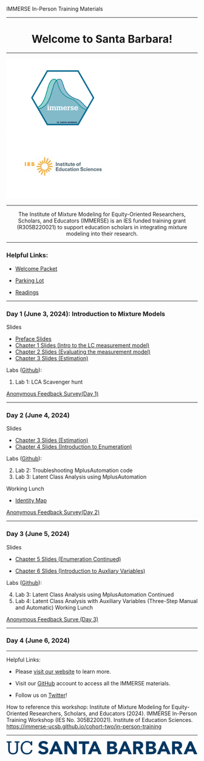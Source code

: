 IMMERSE In-Person Training Materials 

------------------------------------------------------------------------

<center>

<h1>Welcome to Santa Barbara!</h1>

</center>

------------------------------------------------------------------------

<p align="center">

<img src="images/immerse_hex_small.png" width="300"/> <img src="images/IESNewLogo.jpg" width="300"/>

</p>

------------------------------------------------------------------------

<center>

The Institute of Mixture Modeling for Equity-Oriented Researchers, Scholars, and Educators (IMMERSE) is an IES funded training grant (R305B220021) to support education scholars in integrating mixture modeling into their research.

</center>

------------------------------------------------------------------------


### Helpful Links:

* [Welcome Packet](https://docs.google.com/document/d/1O5eB_pMzlSjGMgJrZhPpcfdxwpYqEGit/edit?usp=sharing&ouid=106067280936970826764&rtpof=true&sd=true)

* [Parking Lot](https://docs.google.com/document/d/11-iv2C_aKuY5ncFS8uVGI_pCp7us2avJPIkWgOgZdZY/edit?usp=sharing)

* [Readings](https://ucsb.box.com/s/37y6v33fu4whc39fuuky979guixs8obu)

------------------------------------------------------------------------


### Day 1 (June 3, 2024): Introduction to Mixture Models

Slides

* <a href="https://www.dropbox.com/scl/fi/y2zvfpgf0yqgxpqp44w1s/IMMERSE_Preface.pdf?rlkey=eq0hfk3naesxhons9ukmu4duf&dl=0" target="_blank">Preface Slides</a>
* <a href="https://www.dropbox.com/scl/fi/1hprc2pbqslvfftk2g201/IMMERSE_Chapter1.pdf?rlkey=hcnp3codzjsaps4kqbvllp3zr&dl=0" target="_blank">Chapter 1 Slides (Intro to the LC measurement model)</a>
* <a href="https://www.dropbox.com/scl/fi/4v86q84x8wlj12vo46wp9/IMMERSE_Chapter2.pdf?rlkey=oet00o42mihov7hhbn68v5bal&dl=0" target="_blank">Chapter 2 Slides (Evaluating the measurement model)</a>
* <a href="https://www.dropbox.com/scl/fi/wn45p608fj0ngek1rdq0y/IMMERSE_Chapter3_estimation.pdf?rlkey=409sta28imj3nvwbjemgxro2p&dl=0" target="_blank">Chapter 3 Slides (Estimation)</a>

Labs ([Github](https://github.com/immerse-ucsb/in-person-training-2024)): 

1. Lab 1: LCA Scavenger hunt


<a href="https://forms.gle/YiAdpVfxoAgzgrTU7" target="_blank">Anonymous Feedback Survey(Day 1)</a>

------------------------------------------------------------------------

### Day 2 (June 4, 2024)

Slides
* <a href="https://www.dropbox.com/scl/fi/wn45p608fj0ngek1rdq0y/IMMERSE_Chapter3_estimation.pdf?rlkey=409sta28imj3nvwbjemgxro2p&dl=0" target="_blank">Chapter 3 Slides (Estimation)</a>
* <a href="https://www.dropbox.com/scl/fi/8arntprun9b1ny5h521z4/IMMERSE_Chapter4_intro_to_enumeration.pdf?rlkey=xb9n4gqbbc47itm868d52f9om&st=hf3jj3dz&dl=0" target="_blank">Chapter 4 Slides (Introduction to Enumeration)</a>

Labs ([Github](https://github.com/immerse-ucsb/in-person-training-2024)): 

2. Lab 2: Troubleshooting MplusAutomation code
3. Lab 3: Latent Class Analysis using MplusAutomation 

Working Lunch
* <a href="https://docs.google.com/document/d/1ExKiCgDDVoRnyzHcxi-ksjATvy4lH6ki/edit?usp=sharing&ouid=106067280936970826764&rtpof=true&sd=true">Identity Map</a>

<a href="https://forms.gle/zRUQKuhhJjdgiMuH8" target="_blank">Anonymous Feedback Survey(Day 2)</a>

------------------------------------------------------------------------

### Day 3 (June 5, 2024)

Slides
* <a href="https://www.dropbox.com/scl/fi/sz4wfh0kkzmh56tzm9ij7/IMMERSE_Chapter5_enumeration_cont.pdf?rlkey=ry98c1iulqd22nm02hsnmxtj0&dl=0" target="_blank">Chapter 5 Slides (Enumeration Continued)</a>

* <a href="https://www.dropbox.com/scl/fi/gkifb8jnz1fi04p3efiki/IMMERSE_Chapter6_intro_auxliary.pdf?rlkey=d2liutnt6ccfw03bjo2h8m0jw&dl=0" target="_blank">Chapter 6 Slides (Introduction to Auxliary Variables)</a>


Labs ([Github](https://github.com/immerse-ucsb/in-person-training-2024)): 

4. Lab 3: Latent Class Analysis using MplusAutomation Continued
5. Lab 4: Latent Class Analysis with Auxiliary Variables (Three-Step Manual and Automatic)
Working Lunch

<a href="https://forms.gle/Koioqd3jUedgC6uA6" target="_blank">Anonymous Feedback Surve (Day 3)</a>


------------------------------------------------------------------------

### Day 4 (June 6, 2024)
 
------------------------------------------------------------------------

Helpful Links:

-   Please [visit our website](https://immerse.education.ucsb.edu/) to learn more.

-   Visit our [GitHub](https://github.com/immerse-ucsb) account to access all the IMMERSE materials.

-   Follow us on [Twitter](https://twitter.com/IMMERSE_UCSB)!

How to reference this workshop: Institute of Mixture Modeling for Equity-Oriented Researchers, Scholars, and Educators (2024). IMMERSE In-Person Training Workshop (IES No. 305B220021). Institute of Education Sciences. <https://immerse-ucsb.github.io/cohort-two/in-person-training>

------------------------------------------------------------------------

![](images/UCSB_Navy_mark.png)
